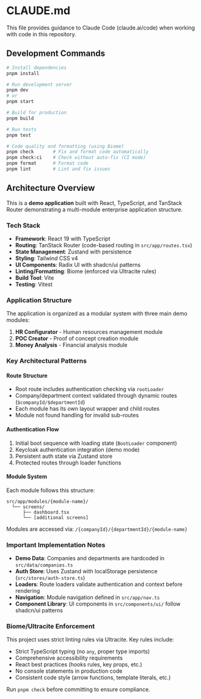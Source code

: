 # CLAUDE.md

This file provides guidance to Claude Code (claude.ai/code) when working with code in this repository.

## Development Commands

```bash
# Install dependencies
pnpm install

# Run development server
pnpm dev
# or
pnpm start

# Build for production
pnpm build

# Run tests
pnpm test

# Code quality and formatting (using Biome)
pnpm check       # Fix and format code automatically
pnpm check:ci    # Check without auto-fix (CI mode)
pnpm format      # Format code
pnpm lint        # Lint and fix issues
```

## Architecture Overview

This is a **demo application** built with React, TypeScript, and TanStack Router demonstrating a multi-module enterprise application structure.

### Tech Stack

- **Framework**: React 19 with TypeScript
- **Routing**: TanStack Router (code-based routing in `src/app/routes.tsx`)
- **State Management**: Zustand with persistence
- **Styling**: Tailwind CSS v4
- **UI Components**: Radix UI with shadcn/ui patterns
- **Linting/Formatting**: Biome (enforced via Ultracite rules)
- **Build Tool**: Vite
- **Testing**: Vitest

### Application Structure

The application is organized as a modular system with three main demo modules:

1. **HR Configurator** - Human resources management module
2. **POC Creator** - Proof of concept creation module
3. **Money Analysis** - Financial analysis module

### Key Architectural Patterns

#### Route Structure

- Root route includes authentication checking via `rootLoader`
- Company/department context validated through dynamic routes (`$companyId/$departmentId`)
- Each module has its own layout wrapper and child routes
- Module not found handling for invalid sub-routes

#### Authentication Flow

1. Initial boot sequence with loading state (`BootLoader` component)
2. Keycloak authentication integration (demo mode)
3. Persistent auth state via Zustand store
4. Protected routes through loader functions

#### Module System

Each module follows this structure:

```
src/app/modules/{module-name}/
  └── screens/
      ├── dashboard.tsx
      └── [additional screens]
```

Modules are accessed via: `/{companyId}/{departmentId}/{module-name}`

### Important Implementation Notes

- **Demo Data**: Companies and departments are hardcoded in `src/data/companies.ts`
- **Auth Store**: Uses Zustand with localStorage persistence (`src/stores/auth-store.ts`)
- **Loaders**: Route loaders validate authentication and context before rendering
- **Navigation**: Module navigation defined in `src/app/nav.ts`
- **Component Library**: UI components in `src/components/ui/` follow shadcn/ui patterns

### Biome/Ultracite Enforcement

This project uses strict linting rules via Ultracite. Key rules include:

- Strict TypeScript typing (no `any`, proper type imports)
- Comprehensive accessibility requirements
- React best practices (hooks rules, key props, etc.)
- No console statements in production code
- Consistent code style (arrow functions, template literals, etc.)

Run `pnpm check` before committing to ensure compliance.
